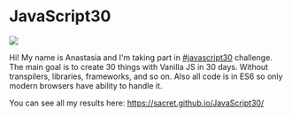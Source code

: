 # JavaScript30

<img src="https://pbs.twimg.com/media/CzVNLhsXEAAovtG.jpg" />

Hi! My name is Anastasia and I'm taking part in <a href="https://javascript30.com">#javascript30</a> challenge.
The main goal is to create 30 things with Vanilla JS in 30 days. Without transpilers, libraries, frameworks, and so on.
Also all code is in ES6 so only modern browsers have ability to handle it.

You can see all my results here: https://sacret.github.io/JavaScript30/
